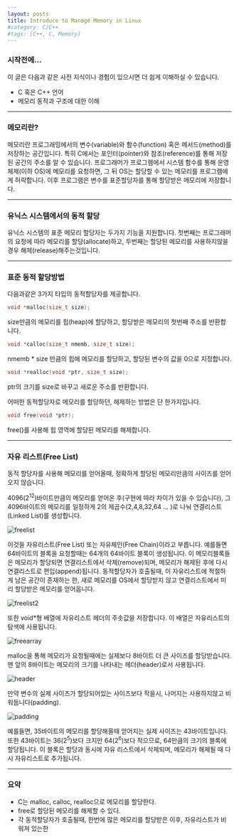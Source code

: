 ```yaml
---
layout: posts
title: Introduce to Manage Memory in Linux
#category: C/C++
#tags: [C++, C, Memory]
---
```

### 시작전에...
이 글은 다음과 같은 사전 지식이나 경험이 있으시면 더 쉽게 이해하실 수 있습니다.
  * C 혹은 C++ 언어
  * 메모리 동작과 구조에 대한 이해

---
### 메모리란?
 메모리란 프로그래밍에서의 변수(variable)와 함수(function) 혹은 메서드(method)를 저장하는 공간입니다. 특히 C에서는 포인터(pointer)와 참조(reference)를 통해 저장된 공간의 주소를 알 수 있습니다. 프로그래머가 프로그램에서 시스템 함수를 통해 운영체제(이하 OS)에 메모리를 요청하면, 그 뒤 OS는 할당할 수 있는 메모리를 프로그램에게 허락합니다. 이후 프로그램은 변수를 표준할당자를 통해 할당받은 메모리에 저장합니다.

---

### 유닉스 시스템에서의 동적 할당
 유닉스 시스템의 표준 메모리 할당자는 두가지 기능을 지원합니다. 첫번째는 프로그래머의 요청에 따라 메모리를 할당(allocate)하고, 두번째는 할당된 메모리를 사용하지않을경우 해제(release)해주는것입니다.

---

### 표준 동적 할당방법
 다음과같은 3가지 타입의 동적할당자를 제공합니다.
~~~cpp
void *malloc(size_t size);
~~~
size만큼의 메모리를 힙(heap)에 할당하고, 할당받은 메모리의 첫번째 주소를 반환합니다.

~~~cpp
void *calloc(size_t nmemb, size_t size);
~~~
nmemb * size 만큼의 힙에 메모리를 할당하고, 할당된 변수의 값을 0으로 지정합니다.

~~~cpp
void *realloc(void *ptr, size_t size);
~~~
ptr의 크기를 size로 바꾸고 새로운 주소를 반환합니다.

어떠한 동적할당자로 메모리를 할당하던, 헤제하는 방법은 단 한가지입니다.
~~~cpp
void free(void *ptr);
~~~
free()를 사용해 힙 영역에 할당된 메모리를 해제합니다.

---
### 자유 리스트(Free List)
 동적 할당자를 사용해 메모리를 얻어올때, 정확하게 할당된 메모리만큼의 사이즈를 얻어오지 않습니다. <br>

 4096(2<sup>12</sup>)바이트만큼의 메모리를 얻어온 후(구현에 따라 차이가 있을 수 있습니다), 그 4096바이트의 메모리를 일정하게 2의 제곱수(2,4,8,32,64 ... )로 나눠 연결리스트(Linked List)를 생성합니다. <br>

 ![freelist](https://drive.google.com/uc?id=1xQEAqwViSuI709jDkhJnZvaWWyTmfJtU)

 이것을 자유리스트(Free List) 또는 자유체인(Free Chain)이라고 부릅니다. 예를들면 64바이트의 블록을 요청할때는 64개의 64바이트 블록이 생성됩니다. 이 메모리블록들은 메모리가 할당되면 연결리스트에서 삭제(remove)되며, 메모리가 해제된 후에 다시 연결리스트로 편입(append)됩니다. 동적할당자가 호출될때, 이 자유리스트에 적절하게 남은 공간이 존재하는 한, 새로 메모리를 OS에서 할당받지 않고 연결리스트에서 미리 할당받은 메모리를 얻어옵니다. <br>

 ![freelist2](https://drive.google.com/uc?id=1T_e4Xd6bunHMDwJcLregzRv9D83WISga)

 또한 void*형 배열에 자유리스트 헤더의 주솟값을 저장합니다. 이 배열은 자유리스트의 탐색에 사용됩니다.

 ![freearray](https://drive.google.com/uc?id=1jStDLgNzI5f8e2YYImuYx2kuFrAf7SIw)

 malloc을 통해 메모리가 요청될때에는 실제보다 8바이트 더 큰 사이즈를 할당받습니다. 맨 앞의 8바이트는 메모리의 크기를 나타내는 헤더(header)로서 사용됩니다.<br>

 ![header](https://drive.google.com/uc?id=1yeOY_8F07VhCSHwq85AeNX0Pp6w8Zm1I)

 만약 변수의 실제 사이즈가 할당되어있는 사이즈보다 작을시, 나머지는 사용하지않고 비워둡니다(padding).

 ![padding](https://drive.google.com/uc?id=1ugDe2WZwsCOZWzQFUbdCQVpl8Ogu7CET)

 예를들면, 35바이트의 메모리를 할당해올때 얻어지는 실제 사이즈는 43바이트입니다. 또한 43바이트는 36(2<sup>5</sup>)보다 크지만 64(2<sup>6</sup>)보다 작으므로, 64만큼의 크기의 블록에 할당됩니다. 이 블록은 할당과 동시에 자유 리스트에서 삭제되며, 메모리가 해제될 때 다시 자유리스트로 추가됩니다.

---
### 요약
  * C는 malloc, calloc, realloc으로 메모리를 할당한다.
  * free로 할당된 메모리를 해제할 수 있다.
  * 각 동적할당자가 호출될때, 한번에 많은 메모리를 할당받은 이후, 자유리스트가 비워져 있는한
